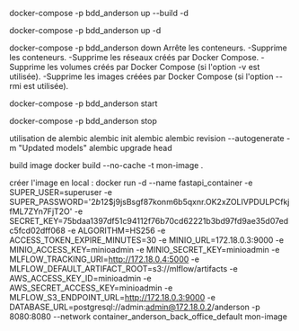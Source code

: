 docker-compose -p bdd_anderson up --build -d

docker-compose -p bdd_anderson up -d

docker-compose -p bdd_anderson down
Arrête les conteneurs.
-Supprime les conteneurs.
-Supprime les réseaux créés par Docker Compose.
-Supprime les volumes créés par Docker Compose (si l'option -v est utilisée).
-Supprime les images créées par Docker Compose (si l'option --rmi est utilisée).



docker-compose -p bdd_anderson start

docker-compose -p bdd_anderson stop







utilisation de alembic
alembic init alembic
alembic revision --autogenerate -m "Updated models"
alembic upgrade head


build image
docker build --no-cache -t mon-image .


créer l'image en local : 
docker run -d --name fastapi_container -e SUPER_USER=superuser -e SUPER_PASSWORD='$2b$12$j9jsBsgf87konm6b5qxnr.OK2xZOLIVPDULPCfkjfML7ZYn7FjT2O' -e SECRET_KEY=75bdaa1397df51c94112f76b70cd62221b3bd97fd9ae35d07edc5fcd02dff068 -e ALGORITHM=HS256 -e ACCESS_TOKEN_EXPIRE_MINUTES=30 -e MINIO_URL=172.18.0.3:9000 -e MINIO_ACCESS_KEY=minioadmin -e MINIO_SECRET_KEY=minioadmin -e MLFLOW_TRACKING_URI=http://172.18.0.4:5000 -e MLFLOW_DEFAULT_ARTIFACT_ROOT=s3://mlflow/artifacts -e AWS_ACCESS_KEY_ID=minioadmin -e AWS_SECRET_ACCESS_KEY=minioadmin -e MLFLOW_S3_ENDPOINT_URL=http://172.18.0.3:9000 -e DATABASE_URL=postgresql://admin:admin@172.18.0.2/anderson -p 8080:8080 --network container_anderson_back_office_default mon-image
